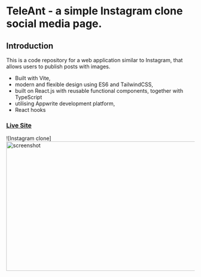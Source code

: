 # TeleAnt - a simple Instagram clone social media page.

## Introduction
This is a code repository for a web application similar to Instagram, that allows users to publish posts with images.
- Built with Vite,
- modern and flexible design using ES6 and TailwindCSS,
- built on React.js with reusable functional components, together with TypeScript
- utilising Appwrite development platform,
- React hooks


### [Live Site](https://teleant.maciejpastuszak.pl/)

![Instagram clone]
<img width="720" height="346" alt="screenshot" src="https://github.com/user-attachments/assets/f8d1020a-b966-400b-976b-625632b5cb7f" />
